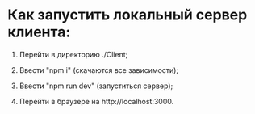 # Как запустить локальный сервер клиента:

1. Перейти в директорию ./Client;

2. Ввести "npm i" (скачаются все зависимости);
	
3. Ввести "npm run dev" (запуститься сервер);

4. Перейти в браузере на http://localhost:3000.